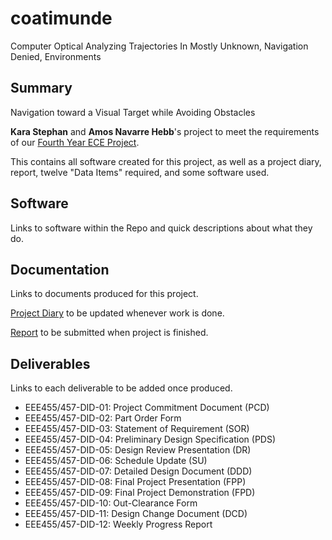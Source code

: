 # coatimunde
Computer Optical Analyzing Trajectories In Mostly Unknown, Navigation Denied, Environments

## Summary
Navigation toward a Visual Target while Avoiding Obstacles

**Kara Stephan** and **Amos Navarre Hebb**'s project to meet the requirements of our [Fourth Year ECE Project](http://projects.segfaults.net).

This contains all software created for this project, as well as a project diary, report, twelve "Data Items" required, and some software used.

## Software

Links to software within the Repo and quick descriptions about what they do.

## Documentation

Links to documents produced for this project.

[Project Diary](https://github.com/navh/coatimunde/blob/master/DIARY.md) to be updated whenever work is done.

[Report]() to be submitted when project is finished.

## Deliverables

Links to each deliverable to be added once produced.

* EEE455/457-DID-01: Project Commitment Document (PCD)
* EEE455/457-DID-02: Part Order Form
* EEE455/457-DID-03: Statement of Requirement (SOR)
* EEE455/457-DID-04: Preliminary Design Specification (PDS)
* EEE455/457-DID-05: Design Review Presentation (DR)
* EEE455/457-DID-06: Schedule Update (SU)
* EEE455/457-DID-07: Detailed Design Document (DDD)
* EEE455/457-DID-08: Final Project Presentation (FPP)
* EEE455/457-DID-09: Final Project Demonstration (FPD)
* EEE455/457-DID-10: Out-Clearance Form
* EEE455/457-DID-11: Design Change Document (DCD)
* EEE455/457-DID-12: Weekly Progress Report
